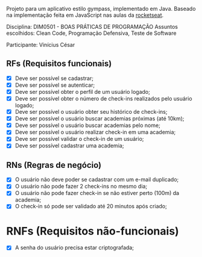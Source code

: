 Projeto para um aplicativo estilo gympass, implementado em Java. Baseado na implementação feita em JavaScript nas aulas da [rocketseat](https://github.com/rocketseat-education/ignite-nodejs-03-api-solid-nodejs).

Disciplina: DIM0501 - BOAS PRÁTICAS DE PROGRAMAÇÃO
Assuntos escolhidos: Clean Code, Programação Defensiva, Teste de Software

Participante: Vinícius César

## RFs (Requisitos funcionais)

- [x] Deve ser possível se cadastrar;
- [x] Deve ser possível se autenticar;
- [x] Deve ser possível obter o perfil de um usuário logado;
- [x] Deve ser possível obter o número de check-ins realizados pelo usuário logado;
- [x] Deve ser possível o usuário obter seu histórico de check-ins;
- [x] Deve ser possível o usuário buscar academias próximas (até 10km);
- [x] Deve ser possível o usuário buscar academias pelo nome;
- [x] Deve ser possível o usuário realizar check-in em uma academia;
- [x] Deve ser possível validar o check-in de um usuário;
- [x] Deve ser possível cadastrar uma academia;

## RNs (Regras de negócio)

- [x] O usuário não deve poder se cadastrar com um e-mail duplicado;
- [x] O usuário não pode fazer 2 check-ins no mesmo dia;
- [x] O usuário não pode fazer check-in se não estiver perto (100m) da academia;
- [x] O check-in só pode ser validado até 20 minutos após criado;

# RNFs (Requisitos não-funcionais)

- [x] A senha do usuário precisa estar criptografada;
